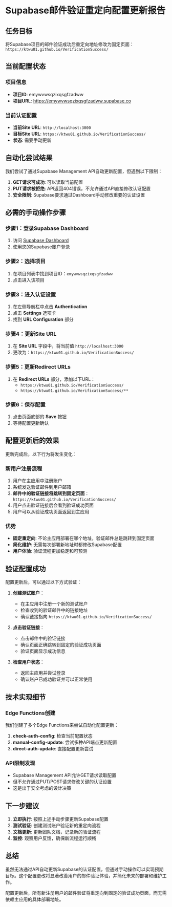 # Supabase邮件验证重定向配置更新报告

## 任务目标
将Supabase项目的邮件验证成功后重定向地址修改为固定页面：`https://ktwu01.github.io/VerificationSuccess/`

## 当前配置状态

### 项目信息
- **项目ID**: emywvwsqzixqsgfzadww
- **项目URL**: https://emywvwsqzixqsgfzadww.supabase.co

### 当前认证配置
- **当前Site URL**: `http://localhost:3000`
- **目标Site URL**: `https://ktwu01.github.io/VerificationSuccess/`
- **状态**: 需要手动更新

## 自动化尝试结果

我们尝试了通过Supabase Management API自动更新配置，但遇到以下限制：

1. **GET请求可成功**: 可以读取当前配置
2. **PUT请求被拒绝**: API返回404错误，不允许通过API直接修改认证配置
3. **安全限制**: Supabase要求通过Dashboard手动修改重要的认证设置

## 必需的手动操作步骤

### 步骤1：登录Supabase Dashboard
1. 访问 [Supabase Dashboard](https://supabase.com/dashboard/projects)
2. 使用您的Supabase账户登录

### 步骤2：选择项目
1. 在项目列表中找到项目ID：`emywvwsqzixqsgfzadww`
2. 点击进入该项目

### 步骤3：进入认证设置
1. 在左侧导航栏中点击 **Authentication**
2. 点击 **Settings** 选项卡
3. 找到 **URL Configuration** 部分

### 步骤4：更新Site URL
1. 在 **Site URL** 字段中，将当前值 `http://localhost:3000` 
2. 更改为：`https://ktwu01.github.io/VerificationSuccess/`

### 步骤5：更新Redirect URLs
1. 在 **Redirect URLs** 部分，添加以下URL：
   - `https://ktwu01.github.io/VerificationSuccess/`
   - `https://ktwu01.github.io/VerificationSuccess/**`

### 步骤6：保存配置
1. 点击页面底部的 **Save** 按钮
2. 等待配置更新确认

## 配置更新后的效果

更新完成后，以下行为将发生变化：

### 新用户注册流程
1. 用户在主应用中注册账户
2. 系统发送验证邮件到用户邮箱
3. **邮件中的验证链接将跳转到固定页面**：`https://ktwu01.github.io/VerificationSuccess/`
4. 用户点击验证链接后会看到验证成功页面
5. 用户可以从验证成功页面返回到主应用

### 优势
- **固定重定向**: 不论主应用部署在哪个地址，验证邮件总是跳转到固定页面
- **简化维护**: 无需每次部署新地址时都修改Supabase配置
- **用户体验**: 验证流程更加稳定和可预测

## 验证配置成功

配置更新后，可以通过以下方式验证：

1. **创建测试账户**：
   - 在主应用中注册一个新的测试账户
   - 检查收到的验证邮件中的链接地址
   - 确认链接指向 `https://ktwu01.github.io/VerificationSuccess/`

2. **点击验证链接**：
   - 点击邮件中的验证链接
   - 确认页面正确跳转到固定的验证成功页面
   - 验证页面显示成功信息

3. **检查用户状态**：
   - 返回主应用并尝试登录
   - 确认账户已成功验证并可以正常使用

## 技术实现细节

### Edge Functions创建
我们创建了多个Edge Functions来尝试自动化配置更新：

1. **check-auth-config**: 检查当前配置状态
2. **manual-config-update**: 尝试多种API端点更新配置
3. **direct-auth-update**: 直接配置更新尝试

### API限制发现
- Supabase Management API允许GET请求读取配置
- 但不允许通过PUT/POST请求修改关键的认证设置
- 这是出于安全考虑的设计决策

## 下一步建议

1. **立即执行**: 按照上述手动步骤更新Supabase配置
2. **测试验证**: 创建测试账户验证新的重定向流程
3. **文档更新**: 更新团队文档，记录新的验证流程
4. **监控**: 观察用户反馈，确保新流程运行顺畅

## 总结

虽然无法通过API自动更新Supabase的认证配置，但通过手动操作可以实现预期目标。这个配置更改将显著改善用户的邮件验证体验，并简化未来的部署和维护工作。

配置更新后，所有新注册用户的邮件验证将重定向到固定的验证成功页面，而无需依赖主应用的具体部署地址。
